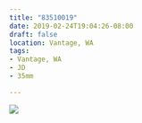 ```yaml
---
title: "83510019"
date: 2019-02-24T19:04:26-08:00
draft: false
location: Vantage, WA
tags:
- Vantage, WA
- JD
- 35mm

---
```

![](https://d17enza3bfujl8.cloudfront.net/83510019.JPG)
